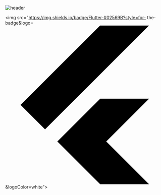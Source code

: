![header](https://capsule-render.vercel.app/api?type=wave&color=auto&height=300&section=header&text=JeongYunSeok&fontSize=90)

<img src="https://img.shields.io/badge/Flutter-#02569B?style=for-
the-badge&logo=<svg role="img" viewBox="0 0 24 24" xmlns="http://www.w3.org/2000/svg"><title>Flutter</title><path d="M14.314 0L2.3 12 6 15.7 21.684.013h-7.357zm.014 11.072L7.857 17.53l6.47 6.47H21.7l-6.46-6.468 6.46-6.46h-7.37z"/></svg>&logoColor=white">
